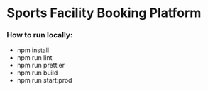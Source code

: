 # Sports Facility Booking Platform

### How to run locally:
- npm install
- npm run lint
- npm run prettier
- npm run build
- npm run start:prod